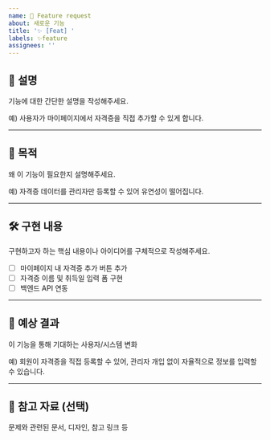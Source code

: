 ```yaml
---
name: 🎀 Feature request
about: 새로운 기능
title: '✨ [Feat] '
labels: ✨feature
assignees: ''
---
```


## 📝 설명

기능에 대한 간단한 설명을 작성해주세요.

예) 사용자가 마이페이지에서 자격증을 직접 추가할 수 있게 합니다.

---

## 📌 목적

왜 이 기능이 필요한지 설명해주세요.

예) 자격증 데이터를 관리자만 등록할 수 있어 유연성이 떨어집니다.

---

## 🛠️ 구현 내용

구현하고자 하는 핵심 내용이나 아이디어를 구체적으로 작성해주세요.

- [ ] 마이페이지 내 자격증 추가 버튼 추가
- [ ] 자격증 이름 및 취득일 입력 폼 구현
- [ ] 백엔드 API 연동

---

## 🎯 예상 결과

이 기능을 통해 기대하는 사용자/시스템 변화

예) 회원이 자격증을 직접 등록할 수 있어, 관리자 개입 없이 자율적으로 정보를 입력할 수 있습니다.

---

## 📎 참고 자료 (선택)

문제와 관련된 문서, 디자인, 참고 링크 등
